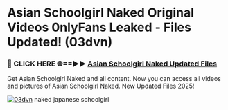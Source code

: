 # Asian Schoolgirl Naked Original Videos 0nlyFans Leaked - Files Updated! (03dvn)

<h3>🔴 CLICK HERE 🌐==►► <a href="https://tinyurl.com/up5wt9bj" rel="nofollow">Asian Schoolgirl Naked Updated Files</a></h3>

Get Asian Schoolgirl Naked and all content. Now you can access all videos and pictures of Asian Schoolgirl Naked. New Updated Files 2025!

[![03dvn](https://i.imgur.com/ABiUzMV.gif)](https://tinyurl.com/up5wt9bj)
naked japanese schoolgirl